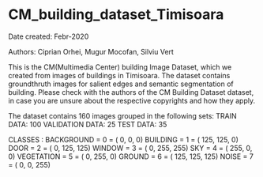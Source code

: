 # CM_building_dataset_Timisoara

Date created: Febr-2020

Authors: Ciprian Orhei, Mugur Mocofan, Silviu Vert

This is the CM(Multimedia Center) building Image Dataset, which we created from images of buildings in Timisoara. The dataset contains groundthruth images for salient edges and semantic segmentation of building. Please check with the authors of the CM Building Dataset dataset, in case you are unsure about the respective copyrights and how they apply.

The dataset contains 160 images grouped in the following sets:
TRAIN DATA: 100
VALIDATION DATA: 25
TEST DATA: 35

CLASSES :
BACKGROUND	=	0	=	(	0,		0,		0)
BUILDING	=	1	=	(	125,	125,	0)
DOOR		=	2	=	(	0,		125,	125)
WINDOW		=	3	=	(	0,		255,	255)
SKY			=	4	=	(	255,	0,		0)
VEGETATION	=	5	=	(	0,		255,	0)
GROUND		=	6	=	(	125,	125,	125)
NOISE		=	7	=	(	0,		0,		255)